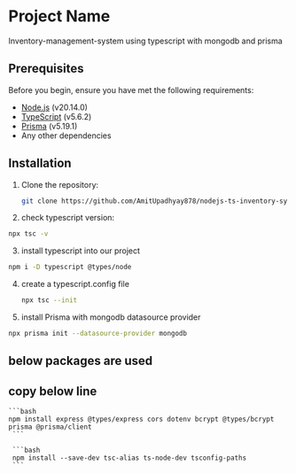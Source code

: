 # Project Name
Inventory-management-system using typescript with mongodb and prisma


## Prerequisites

Before you begin, ensure you have met the following requirements:

- [Node.js](https://nodejs.org/) (v20.14.0)
- [TypeScript](https://www.typescriptlang.org/) (v5.6.2)
- [Prisma](https://www.prisma.io/) (v5.19.1)
- Any other dependencies

## Installation

1. Clone the repository:

   ```bash
   git clone https://github.com/AmitUpadhyay878/nodejs-ts-inventory-sysntem-092024.git

   ```

 2. check typescript version:

  ```bash 
  npx tsc -v
  ```

 3. install typescript into our project
   ```bash
   npm i -D typescript @types/node   
   ```

 4. create a typescript.config file

    ```bash
    npx tsc --init   
    ```
 
 5. install Prisma with mongodb datasource provider

   ```bash
   npx prisma init --datasource-provider mongodb      
   ```

 ## below packages are used
   ## copy below line
    ```bash
    npm install express @types/express cors dotenv bcrypt @types/bcrypt prisma @prisma/client
     ```

     ```bash   
     npm install --save-dev tsc-alias ts-node-dev tsconfig-paths    
     ```  
